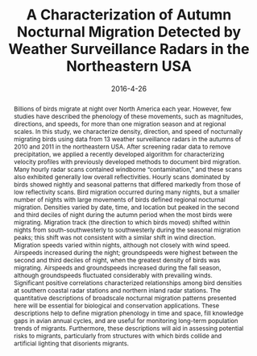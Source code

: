 ---
title: "A Characterization of Autumn Nocturnal Migration Detected by Weather Surveillance Radars in the Northeastern USA"
collection: publications
permalink: /publication/2016-04-26-radar-migration
abstract: 'Billions of birds migrate at night over North America each year. However, few studies have described the phenology of these movements, such as magnitudes, directions, and speeds, for more than one migration season and at regional scales. In this study, we characterize density, direction, and speed of nocturnally migrating birds using data from 13 weather surveillance radars in the autumns of 2010 and 2011 in the northeastern USA. After screening radar data to remove precipitation, we applied a recently developed algorithm for characterizing velocity profiles with previously developed methods to document bird migration. Many hourly radar scans contained windborne “contamination,” and these scans also exhibited generally low overall reflectivities. Hourly scans dominated by birds showed nightly and seasonal patterns that differed markedly from those of low reflectivity scans. Bird migration occurred during many nights, but a smaller number of nights with large movements of birds defined regional nocturnal migration. Densities varied by date, time, and location but peaked in the second and third deciles of night during the autumn period when the most birds were migrating. Migration track (the direction to which birds moved) shifted within nights from south-southwesterly to southwesterly during the seasonal migration peaks; this shift was not consistent with a similar shift in wind direction. Migration speeds varied within nights, although not closely with wind speed. Airspeeds increased during the night; groundspeeds were highest between the second and third deciles of night, when the greatest density of birds was migrating. Airspeeds and groundspeeds increased during the fall season, although groundspeeds fluctuated considerably with prevailing winds. Significant positive correlations characterized relationships among bird densities at southern coastal radar stations and northern inland radar stations. The quantitative descriptions of broadscale nocturnal migration patterns presented here will be essential for biological and conservation applications. These descriptions help to define migration phenology in time and space, fill knowledge gaps in avian annual cycles, and are useful for monitoring long-term population trends of migrants. Furthermore, these descriptions will aid in assessing potential risks to migrants, particularly from structures with which birds collide and artificial lighting that disorients migrants.'
date: 2016-4-26
venue: 'Ecological Applications'
paperurl: 'http://kwinner.github.io/files/Farnsworthetal2016.pdf'
citation: 'Andrew Farnsworth, Benjamin Mark Van Doren, Wesley M. Hochachka, Daniel Sheldon, Kevin Winner, Jed Irvine, Jeffrey Geevarghese, and Steve Kelling. A characterization of autumn nocturnal migration detected by weather surveillance radars in the northeastern US. <i>Ecological Applications</i>, Sept. 2015'
---